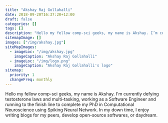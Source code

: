 ```yaml
---
title: "Akshay Raj Gollahalli"
date: 2018-09-20T16:37:20+12:00
draft: false
categories: []
tags: []
description: "Hello my fellow comp-sci geeks, my name is Akshay. I’m currently defying testosterone laws and multi-tasking, working as a Software Engineer and running to the finish line to complete my PhD in Computational Neuroscience using Spiking Neural Network. In my down time, I enjoy writing blogs for my peers, develop open-source softwares, or daydream."
sitemapImage: []
images: ["/img/akshay.jpg"]
siteMapImages:
  - imageLoc: "/img/akshay.jpg"
    imageCaption: "Akshay Raj Gollahalli"
  - imageLoc: "/img/logo.png"
    imageCaption: "Akshay Raj Gollahalli's logo"
sitemap:
  priority: 1
  changeFreq: monthly
---
```


Hello my fellow comp-sci geeks, my name is Akshay. I'm currently defying testosterone laws and multi-tasking, working as a Software Engineer and running to the finish line to complete my PhD in Computational Neuroscience using Spiking Neural Network. In my down time, I enjoy writing blogs for my peers, develop open-source softwares, or daydream.
